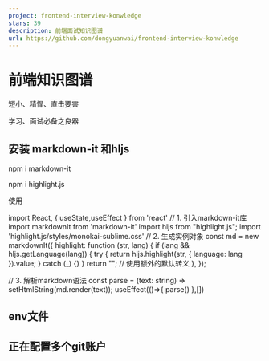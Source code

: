 ```yaml
---
project: frontend-interview-konwledge
stars: 39
description: 前端面试知识图谱
url: https://github.com/dongyuanwai/frontend-interview-konwledge
---
```


前端知识图谱
======

短小、精悍、直击要害

学习、面试必备之良器

安装 markdown-it 和hljs
--------------------

npm i markdown\-it

npm i  highlight.js

使用

import React, { useState,useEffect } from 'react'
// 1. 引入markdown-it库
import markdownIt from 'markdown-it'
import hljs from "highlight.js";
import 'highlight.js/styles/monokai-sublime.css'
// 2. 生成实例对象
const md \= new markdownIt({
  highlight: function (str, lang) {
    if (lang && hljs.getLanguage(lang)) {
      try {
        return hljs.highlight(str, { language: lang }).value;
      } catch (\_) {}
    }
    return ""; // 使用额外的默认转义
  },
});

// 3. 解析markdown语法
    const parse \= (text: string) \=> setHtmlString(md.render(text));
    useEffect(()\=>{
        parse()
    },\[\])

 <div 
    className\="show" 
    dangerouslySetInnerHTML\={{ \_\_html: htmlString }} // 将html字符串解析成真正的html标签
/\>

env文件
-----

正在配置多个git账户
-----------

